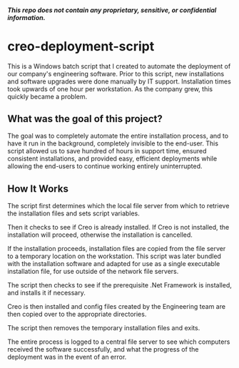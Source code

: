 #### ***This repo does not contain any proprietary, sensitive, or confidential information.***

# creo-deployment-script

This is a Windows batch script that I created to automate the deployment of our company's engineering software. Prior to this script, new installations and software upgrades were done manually by IT support. Installation times took upwards of one hour per workstation. As the company grew, this quickly became a problem.

## What was the goal of this project?

The goal was to completely automate the entire installation process, and to have it run in the background, completely invisible to the end-user. This script allowed us to save hundred of hours in support time, ensured consistent installations, and provided easy, efficient deployments while allowing the end-users to continue working entirely uninterrupted. 

## How It Works

The script first determines which the local file server from which to retrieve the installation files and sets script variables.

Then it checks to see if Creo is already installed. If Creo is not installed, the installation will proceed, otherwise the installation is cancelled.

If the installation proceeds, installation files are copied from the file server to a temporary location on the workstation. This script was later bundled with the installation software and adapted for use as a single executable installation file, for use outside of the network file servers.

The script then checks to see if the prerequisite .Net Framework is installed, and installs it if necessary.

Creo is then installed and config files created by the Engineering team are then copied over to the appropriate directories.

The script then removes the temporary installation files and exits.

The entire process is logged to a central file server to see which computers received the software successfully, and what the progress of the deployment was in the event of an error.